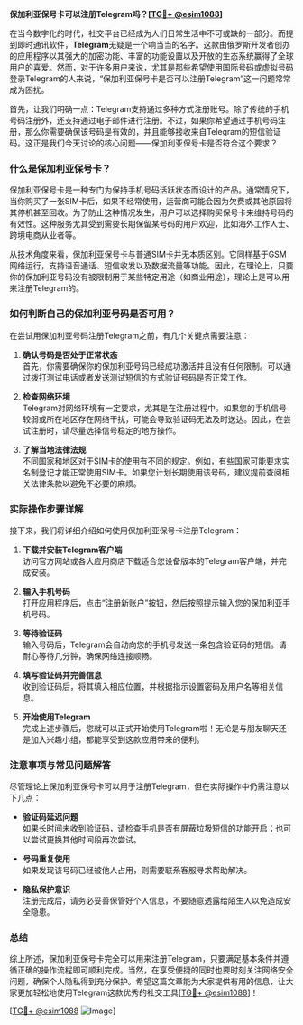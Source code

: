 **保加利亚保号卡可以注册Telegram吗？[[TG💪+ @esim1088](https://t.me/s/esim1088)]**

在当今数字化的时代，社交平台已经成为人们日常生活中不可或缺的一部分。而提到即时通讯软件，**Telegram**无疑是一个响当当的名字。这款由俄罗斯开发者创办的应用程序以其强大的加密功能、丰富的功能设置以及开放的生态系统赢得了全球用户的喜爱。然而，对于许多用户来说，尤其是那些希望使用国际号码或虚拟号码登录Telegram的人来说，“保加利亚保号卡是否可以注册Telegram”这一问题常常成为困扰。

首先，让我们明确一点：Telegram支持通过多种方式注册账号。除了传统的手机号码注册外，还支持通过电子邮件进行注册。不过，如果你希望通过手机号码注册，那么你需要确保该号码是有效的，并且能够接收来自Telegram的短信验证码。这正是我们今天讨论的核心问题——保加利亚保号卡是否符合这个要求？

### 什么是保加利亚保号卡？

保加利亚保号卡是一种专门为保持手机号码活跃状态而设计的产品。通常情况下，当你购买了一张SIM卡后，如果不经常使用，运营商可能会因为欠费或其他原因将其停机甚至回收。为了防止这种情况发生，用户可以选择购买保号卡来维持号码的有效性。这种服务尤其受到需要长期保留某号码的用户欢迎，比如海外工作人士、跨境电商从业者等。

从技术角度来看，保加利亚保号卡与普通SIM卡并无本质区别。它同样基于GSM网络运行，支持语音通话、短信收发以及数据流量等功能。因此，在理论上，只要你的保加利亚号码没有被限制用于某些特定用途（如商业用途），理论上是可以用来注册Telegram的。

### 如何判断自己的保加利亚号码是否可用？

在尝试用保加利亚号码注册Telegram之前，有几个关键点需要注意：

1. **确认号码是否处于正常状态**  
   首先，你需要确保你的保加利亚号码已经成功激活并且没有任何限制。可以通过拨打测试电话或者发送测试短信的方式验证号码是否正常工作。

2. **检查网络环境**  
   Telegram对网络环境有一定要求，尤其是在注册过程中。如果您的手机信号较弱或所在地区存在网络干扰，可能会导致验证码无法及时送达。因此，在尝试注册时，请尽量选择信号稳定的地方操作。

3. **了解当地法律法规**  
   不同国家和地区对于SIM卡的使用有不同的规定。例如，有些国家可能要求实名制登记才能正常使用SIM卡。如果您计划长期使用该号码，建议提前查阅相关法律条款以避免不必要的麻烦。

### 实际操作步骤详解

接下来，我们将详细介绍如何使用保加利亚保号卡注册Telegram：

1. **下载并安装Telegram客户端**  
   访问官方网站或各大应用商店下载适合您设备版本的Telegram客户端，并完成安装。

2. **输入手机号码**  
   打开应用程序后，点击“注册新账户”按钮，然后按照提示输入您的保加利亚手机号码。

3. **等待验证码**  
   输入号码后，Telegram会自动向您的手机号发送一条包含验证码的短信。请耐心等待几分钟，确保网络连接顺畅。

4. **填写验证码并完善信息**  
   收到验证码后，将其填入相应位置，并根据指示设置密码及用户名等相关信息。

5. **开始使用Telegram**  
   完成上述步骤后，您就可以正式开始使用Telegram啦！无论是与朋友聊天还是加入兴趣小组，都能享受到这款应用带来的便利。

### 注意事项与常见问题解答

尽管理论上保加利亚保号卡可以用于注册Telegram，但在实际操作中仍需注意以下几点：

- **验证码延迟问题**  
  如果长时间未收到验证码，请检查手机是否有屏蔽垃圾短信的功能开启；也可以尝试更换其他时间段再次尝试。

- **号码重复使用**  
  如果发现该号码已经被他人占用，则需要联系客服寻求帮助解决。

- **隐私保护意识**  
  注册完成后，请务必妥善保管好个人信息，不要随意透露给陌生人以免造成安全隐患。

### 总结

综上所述，保加利亚保号卡完全可以用来注册Telegram，只要满足基本条件并遵循正确的操作流程即可顺利完成。当然，在享受便捷的同时也要时刻关注网络安全问题，确保个人隐私得到充分保护。希望这篇文章能为大家提供有用的信息，让大家更加轻松地使用Telegram这款优秀的社交工具[[TG💪+ @esim1088](https://t.me/s/esim1088)]！

[[TG💪+ @esim1088](https://t.me/s/esim1088) ![Image](https://i.postimg.cc/4NQfJmqS/Snipaste-2025-05-13-00-14-12.png)]